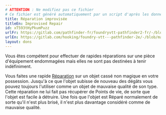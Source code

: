 ```yaml
---
# ATTENTION : Ne modifiez pas ce fichier
# Ce fichier est généré automatiquement par un script d'après les données du module Foundry VTT officiel et de sa traduction
title: Réparation improvisée
titleEn: Improvised Repair
id: xT593tHyPkumPuzz
urlFr: https://gitlab.com/pathfinder-fr/foundryvtt-pathfinder2-fr/-/blob/master/data/feats/xT593tHyPkumPuzz.htm
urlEn: https://gitlab.com/hooking/foundry-vtt---pathfinder-2e/-/blob/master/packs/data/feats.db/improvised-repair.json
layout: dons
---
```

Vous êtes compétent pour effectuer de rapides réparations sur une pièce d'équipement endommagées mais elles ne sont pas destinées à tenir indéfiniment.

Vous faites une rapide [Réparation](../actions/réparer.html) sur un objet cassé non magique en votre possession. Jusqu'à ce que l'objet subisse de nouveau des dégâts vous pouvez toujours l'utiliser comme un objet de mauvaise qualité de son type. Cette réparation ne lui fait pas récupérer de Points de vie, de sorte que l'objet est facile à détruire. Une fois que l'objet est Réparé normalement de sorte qu'il n'est plus brisé, il n'est plus davantage considéré comme de mauvaise qualité.
